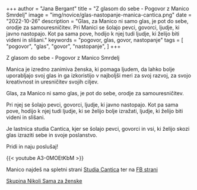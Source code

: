 +++
author = "Jana Bergant"
title = "Z glasom do sebe - Pogovor z Manico Smrdelj"
image = "img/novice/glas-nastopanje-manica-cantica.png"
date = "2022-10-26"
description = "Glas, za Manico ni samo glas, je pot do sebe, orodje za samouresničitev. Pri Manici se šolajo pevci, govorci, ljudje, ki javno nastopajo. Kot pa sama pove, hodijo k njej tudi ljudje, ki želijo biti videni in slišani."
keywords = "pogovor, glas, govor, nastopanje"
tags = [
    "pogovor",
    "glas",
    "govor",
    "nastopanje",
]
+++

Z glasom do sebe - Pogovor z Manico Smrdelj

Manica je izredno zanimiva ženska, ki pomaga ljudem, da lahko bolje uporabljajo svoj glas in ga izkoristijo v najboljši meri za svoj razvoj, za svojo kreativnost in uresničitev svojih ciljev.

Glas, za Manico ni samo glas, je pot do sebe, orodje za samouresničitev.

Pri njej se šolajo pevci, govorci, ljudje, ki javno nastopajo. Kot pa sama pove, hodijo k njej tudi ljudje, ki se želijo bolje izražati, ljudje, ki želijo biti videni in slišani.

Je lastnica studia Cantica, kjer se šolajo pevci, govorci in vsi, ki želijo skozi glas izraziti sebe in svoje poslanstvo.

Pridi in naju poslušaj!

{{< youtube A3-0MOEtKbM >}}

Manico najdeš na spletni strani [Studia Cantica](https://www.studiocantica.com)
ter na [FB strani](https://www.facebook.com/studiocantica)

[Skupina Nikoli Sama za ženske](https://www.facebook.com/groups/467001988199005)


